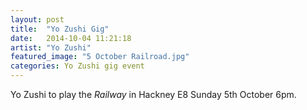 ```yaml
---
layout: post
title:  "Yo Zushi Gig"
date:   2014-10-04 11:21:18
artist: "Yo Zushi"
featured_image: "5 October Railroad.jpg"
categories: Yo Zushi gig event
---
```

Yo Zushi to play the _Railway_ in Hackney E8 Sunday 5th October 6pm.
